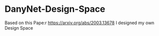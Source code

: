 # DanyNet-Design-Space
Based on this Pape:r https://arxiv.org/abs/2003.13678 I designed my own Design Space
